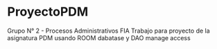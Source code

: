 # ProyectoPDM
Grupo N° 2 - Procesos Administrativos FIA
Trabajo para proyecto de la asignatura PDM usando ROOM dabatase y DAO manage access 
